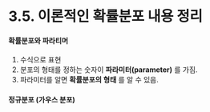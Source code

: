 # 3.5. 이론적인 확률분포 내용 정리

#### 확률분포와 파라티머
1. 수식으로 표현
2. 분포의 형태를 정하는 숫자이 **파라미터(parameter)** 를 가짐.
4. 파라미터를 알면 **확률분포의 형태** 를 알 수 있음.


#### 정규분포 (가우스 분포)

